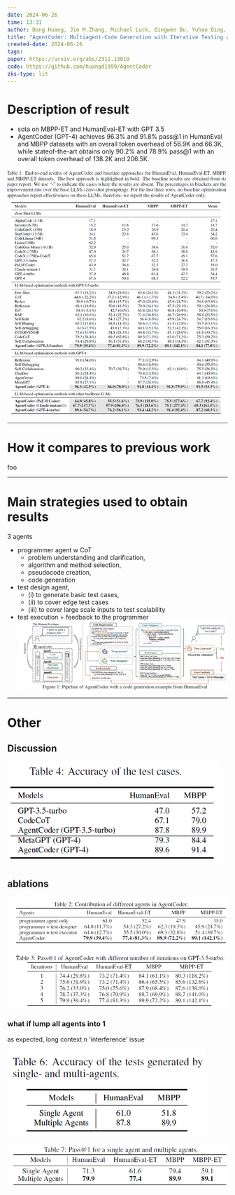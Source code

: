 ```yaml
---
date: 2024-06-26
time: 13:31
author: Dong Huang, Jie M.Zhang, Michael Luck, Qingwen Bu, Yuhao Qing, Heming Cui
title: "AgentCoder: Multiagent-Code Generation with Iterative Testing and Optimisation"
created-date: 2024-06-26
tags: 
paper: https://arxiv.org/abs/2312.13010
code: https://github.com/huangd1999/AgentCoder
zks-type: lit
---
```

# Description of result
- sota on MBPP-ET and HumanEval-ET with GPT 3.5
- AgentCoder (GPT-4) achieves 96.3% and 91.8% pass@1 in HumanEval and MBPP datasets with an overall token overhead of 56.9K and 66.3K, while stateof-the-art obtains only 90.2% and 78.9% pass@1 with an overall token overhead of 138.2K and 206.5K.

![](assets/Pasted%20image%2020240712163831.png)

---
# How it compares to previous work
foo

---
# Main strategies used to obtain results
3 agents
 - programmer agent w CoT
	 - problem understanding and clarification, 
	 - algorithm and method selection, 
	 - pseudocode creation,
	 - code generation
 - test design agent, 
	 - (i) to generate basic test cases, 
	 - (ii) to cover edge test cases
	 - (iii) to cover large scale inputs to test scalability
 - test execution + feedback to the programmer
![](assets/Pasted%20image%2020240712163424.png)
 

---

# Other

## Discussion
![](assets/Pasted%20image%2020240712164038.png)
## ablations
![](assets/Pasted%20image%2020240712163926.png)
![](assets/Pasted%20image%2020240712163947.png)

### what if lump all agents into 1
as expected, long context n 'interference' issue

![](assets/Pasted%20image%2020240712164148.png)

![](assets/Pasted%20image%2020240712164156.png)